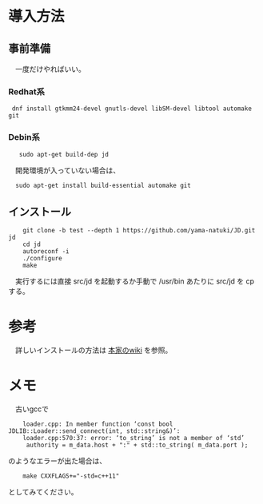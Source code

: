 
# 導入方法

## 事前準備

　一度だけやればいい。

### Redhat系
`  dnf install gtkmm24-devel gnutls-devel libSM-devel libtool automake git `

### Debin系
`   sudo apt-get build-dep jd`

　開発環境が入っていない場合は、

`  sudo apt-get install build-essential automake git`

## インストール

```
    git clone -b test --depth 1 https://github.com/yama-natuki/JD.git jd  
    cd jd  
    autoreconf -i  
    ./configure  
    make
```

　実行するには直接 src/jd を起動するか手動で /usr/bin あたりに src/jd を cp する。


# 参考
　詳しいインストールの方法は [本家のwiki](https://ja.osdn.net/projects/jd4linux/wiki/OS%2f%E3%83%87%E3%82%A3%E3%82%B9%E3%83%88%E3%83%AA%E3%83%93%E3%83%A5%E3%83%BC%E3%82%B7%E3%83%A7%E3%83%B3%E5%88%A5%E3%82%A4%E3%83%B3%E3%82%B9%E3%83%88%E3%83%BC%E3%83%AB%E6%96%B9%E6%B3%95) を参照。


# メモ
　古いgccで

```
    loader.cpp: In member function ‘const bool JDLIB::Loader::send_connect(int, std::string&)’:  
    loader.cpp:570:37: error: ‘to_string’ is not a member of ‘std’  
     authority = m_data.host + ":" + std::to_string( m_data.port );
```

のようなエラーが出た場合は、

`    make CXXFLAGS+="-std=c++11"`

としてみてください。
